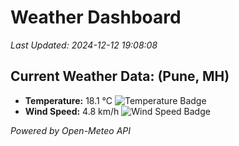 
# Weather Dashboard

_Last Updated: 2024-12-12 19:08:08_

## Current Weather Data: (Pune, MH)
- **Temperature:** 18.1 °C ![Temperature Badge](https://img.shields.io/badge/Temperature-Low%20Temp-blue)
- **Wind Speed:** 4.8 km/h ![Wind Speed Badge](https://img.shields.io/badge/Wind%20Speed-Low%20Wind-blue)

*Powered by Open-Meteo API*
